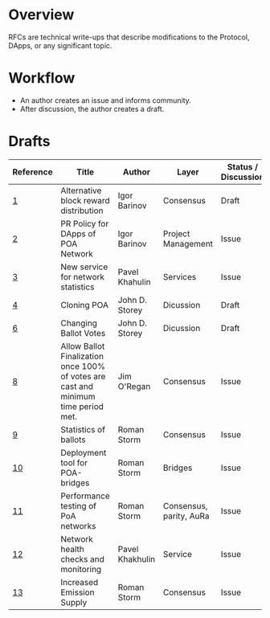 # Overview
RFCs are technical write-ups that describe modifications to the Protocol, DApps, or any significant topic.

# Workflow

- An author creates an issue and informs community.  
- After discussion, the author creates a draft.

# Drafts
 | Reference        |Title         | Author | Layer        | Status / Discussion |
| ------------- | ------------ | ------ | -------------| ------------------- |
|[1](Drafts/0001.md)| Alternative block reward distribution| Igor Barinov | Consensus |Draft|
|[2](https://github.com/poanetwork/RFC/issues/3)|PR Policy for DApps of POA Network|Igor Barinov| Project Management| Issue|
|[3](https://github.com/poanetwork/RFC/issues/7)|New service for network statistics | Pavel Khahulin| Services| Issue|
|[4](https://github.com/poanetwork/RFC/issues/4)|Cloning POA |John D. Storey| Dicussion| Draft |
|[6](https://github.com/poanetwork/RFC/issues/6)|Changing Ballot Votes|John D. Storey| Dicussion| Draft |
|[8](https://github.com/poanetwork/RFC/issues/8)|Allow Ballot Finalization once 100% of votes are cast and minimum time period met.|Jim O'Regan|Consensus| Issue |
|[9](https://github.com/poanetwork/RFC/issues/9)|Statistics of ballots|Roman Storm|Consensus| Issue|
|[10](https://github.com/poanetwork/RFC/issues/10)|Deployment tool for POA-bridges|Roman Storm|Bridges| Issue|
|[11](https://github.com/poanetwork/RFC/issues/11)|Performance testing of PoA networks|Roman Storm|Consensus, parity,  AuRa|Issue|
|[12](https://github.com/poanetwork/RFC/issues/12)|Network health checks and monitoring|Pavel Khakhulin|Service|Issue|
|[13](https://github.com/poanetwork/RFC/issues/14)|Increased Emission Supply |Roman Storm|Consensus|Issue|

